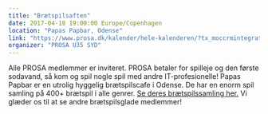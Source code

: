 ```yaml
---
title: "Brætspilsaften"
date: 2017-04-18 19:00:00 Europe/Copenhagen
location: "Papas Papbar, Odense"
link: "https://www.prosa.dk/kalender/hele-kalenderen/?tx_moccrmintegration_courses%5Bcourse%5D=1222&tx_moccrmintegration_courses%5Baction%5D=show&tx_moccrmintegration_courses%5Bcontroller%5D=Course&cHash=0ea7f5ef95e5ef9b1c0e83a61e3191dd"
organizer: "PROSA U35 SYD"
---
```

Alle PROSA medlemmer er inviteret. PROSA betaler for spilleje og den første sodavand, så kom og spil nogle spil med andre IT-profesionelle! Papas Papbar er en utrolig hyggelig brætspilscafe i Odense. De har en enorm spil samling på 400+ brætspil i alle genrer. [Se deres brætspilssamling her.](http://www.gameshelf.se/?&u=papas%2Bpapbar) Vi glæder os til at se andre brætspilsglade medlemmer!
